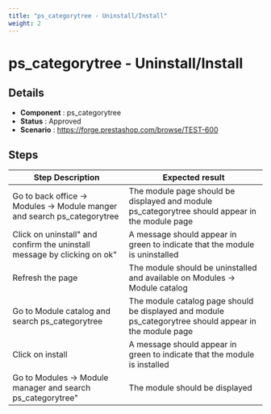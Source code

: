 ```yaml
---
title: "ps_categorytree - Uninstall/Install"
weight: 2
---
```


# ps_categorytree - Uninstall/Install
## Details
* **Component** : ps_categorytree
* **Status** : Approved
* **Scenario** : https://forge.prestashop.com/browse/TEST-600

## Steps
| Step Description | Expected result |
| ----- | ----- |
| Go to back office -> Modules -> Module manger and search ps_categorytree | The module page should be displayed and module ps_categorytree should appear in the module page |
| Click on uninstall" and confirm the uninstall message by clicking on ok" | A message should appear in green to indicate that the module is uninstalled |
| Refresh the page | The module should be uninstalled and available on Modules -> Module catalog |
| Go to Module catalog and search ps_categorytree | The module catalog page should be displayed and module ps_categorytree should appear in the module page |
| Click on install | A message should appear in green to indicate that the module is installed |
| Go to Modules -> Module manager and search ps_categorytree" | The module should be displayed |
